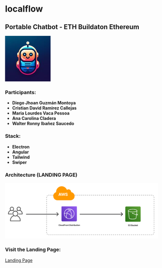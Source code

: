 # localflow
## Portable Chatbot - ETH Buildaton Ethereum

![Logo](assets/localflow_icon.jpeg)

### Participants:
- **Diego Jhoan Guzmán Montoya**
- **Cristian David Ramirez Callejas**
- **Maria Lourdes Vaca Pessoa**
- **Ana Carolina Cladera**
- **Walter Ronny Ibañez Saucedo**

### Stack:
- **Electron**
- **Angular**
- **Tailwind**
- **Swiper**

### Architecture (LANDING PAGE)
![Architecture](assets/architecture.png)

### Visit the Landing Page:
[Landing Page](https://d1qiu30ryqos4v.cloudfront.net/)
